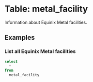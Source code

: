 # Table: metal_facility

Information about Equinix Metal facilities.

## Examples

### List all Equinix Metal facilities

```sql
select
  *
from
  metal_facility
```
